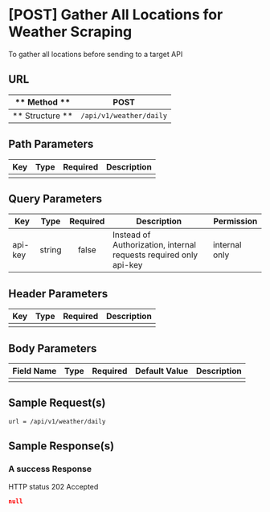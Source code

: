 # [POST] Gather All Locations for Weather Scraping

To gather all locations before sending to a target API

## URL

| ** Method **    | POST                      | 
| --------------- | ------------------------- | 
| ** Structure ** | `/api/v1/weather/daily`   |


## Path Parameters

| Key       | Type      | Required     | Description                     |
| --------- | :-------: | :----------: | ------------------------------- |
|           |           |              |                                 |


## Query Parameters

| Key                 | Type       | Required  | Description                                                       | Permission         |
| ------------------- | :--------: | :-------: | ----------------------------------------------------------------- | ------------------ |
| api-key             | string     | false     | Instead of Authorization, internal requests required only api-key | internal only      |


## Header Parameters

| Key                 | Type       | Required  | Description                                 |
| ------------------- | :--------: | :-------: | ------------------------------------------- |
|                     |            |           |                                             |


## Body Parameters

| Field Name      | Type     | Required | Default Value   |  Description       |
| --------------- | -------- | -------- | --------------- | ------------------ |
|                 |          |          |                 |                    |


## Sample Request(s) 
```
url = /api/v1/weather/daily
```

## Sample Response(s)
### A success Response
HTTP status 202 Accepted
```json
null
```
